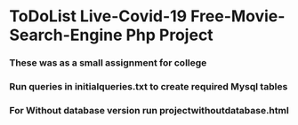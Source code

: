 # ToDoList Live-Covid-19 Free-Movie-Search-Engine Php Project
### These was as a small assignment for college
###  Run queries in initialqueries.txt to create required Mysql tables
###  For Without database version run projectwithoutdatabase.html
